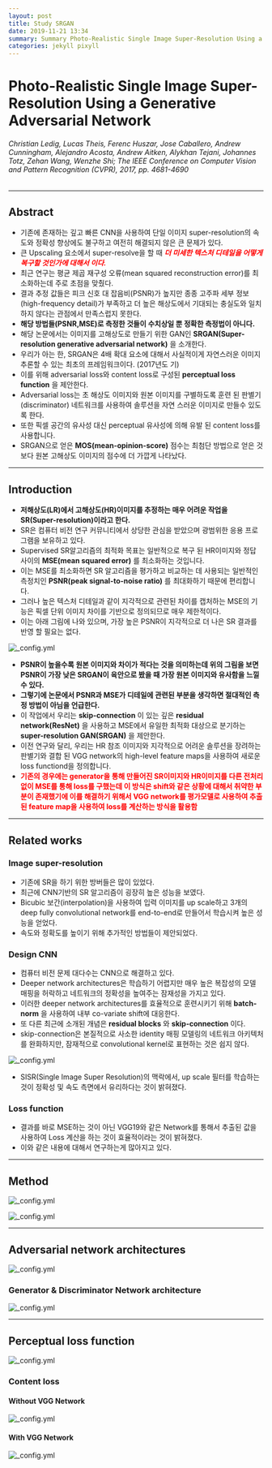 ```yaml
---
layout: post
title: Study SRGAN
date: 2019-11-21 13:34
summary: Summary Photo-Realistic Single Image Super-Resolution Using a Generative Adversarial Network
categories: jekyll pixyll
---
```


# Photo-Realistic Single Image Super-Resolution Using a Generative Adversarial Network
###### Christian Ledig, Lucas Theis, Ferenc Huszar, Jose Caballero, Andrew Cunningham, Alejandro Acosta, Andrew Aitken, Alykhan Tejani, Johannes Totz, Zehan Wang, Wenzhe Shi; The IEEE Conference on Computer Vision and Pattern Recognition (CVPR), 2017, pp. 4681-4690

---

## Abstract
 * 기존에 존재하는 깊고 빠른 CNN을 사용하여 단일 이미지 super-resolution의 속도와 정확성 향상에도 불구하고 여전히 해결되지 않은 큰 문제가 있다.
 * 큰 Upscaling 요소에서 super-resolve을 할 때 ___<span style="color:red">더 미세한 텍스처 디테일을 어떻게 복구할 것인가에 대해서 이다.</span>___
 * 최근 연구는 평균 제곱 재구성 오류(mean squared reconstruction error)를 최소화하는데 주로 초점을 맞췄다.
 * 결과 추정 값들은 피크 신호 대 잡음비(PSNR)가 높지만 종종 고주파 세부 정보(high-frequency detail)가 부족하고 더 높은 해상도에서 기대되는 충실도와 일치하지 않다는 관점에서 만족스럽지 못한다.
  * __해당 방법들(PSNR,MSE)로 측정한 것들이 수치상일 뿐 정확한 측정법이 아니다.__
 * 해당 논문에서는 이미지를 고해상도로 만들기 위한 GAN인 __SRGAN(Super-resolution generative adversarial network)__ 을 소개한다.
 * 우리가 아는 한, SRGAN은 4배 확대 요소에 대해서 사실적이게 자연스러운 이미지 추론할 수 있는 최초의 프레임워크이다. (2017년도 기)
 * 이를 위해 adversarial loss와 content loss로 구성된 __perceptual loss function__ 을 제안한다.
 * Adversarial loss는 초 해상도 이미지와 원본 이미지를 구별하도록 훈련 된 판별기(discriminator) 네트워크를 사용하여 솔루션을 자연 스러운 이미지로 만들수 있도록 한다.
 * 또한 픽셀 공간의 유사성 대신 perceptual 유사성에 의해 유발 된 content loss를 사용합니다.
 * SRGAN으로 얻은 __MOS(mean-opinion-score)__ 점수는 최첨단 방법으로 얻은 것보다 원본 고해상도 이미지의 점수에 더 가깝게 나타났다.

---

## Introduction
 * __저해상도(LR)에서 고해상도(HR)이미지를 추정하는 매우 어려운 작업을 SR(Super-resolution)이라고 한다.__
 * SR은 컴퓨터 비전 연구 커뮤니티에서 상당한 관심을 받았으며 광범위한 응용 프로그램을 보유하고 있다.
 * Supervised SR알고리즘의 최적화 목표는 일반적으로 복구 된 HR이미지와 정답 사이의 __MSE(mean squared error)__ 를 최소화하는 것입니다.
 * 이는 MSE를 최소화하면 SR 알고리즘을 평가하고 비교하는 데 사용되는 일반적인 측정치인 __PSNR(peak signal-to-noise ratio)__ 를 최대화하기 때문에 편리합니다.
 * 그러나 높은 텍스처 디테일과 같이 지각적으로 관련된 차이를 캡처하는 MSE의 기능은 픽셀 단위 이미지 차이를 기반으로 정의되므로 매우 제한적이다.
 * 이는 아래 그림에 나와 있으며, 가장 높은 PSNR이 지각적으로 더 나은 SR 결과를 반영 할 필요는 없다.

![_config.yml](https://dongyyyyy.github.io/images/SRGAN/Figure2.JPG)

 * __PSNR이 높을수록 원본 이미지와 차이가 적다는 것을 의미하는데 위의 그림을 보면 PSNR이 가장 낮은 SRGAN이 육안으로 봤을 때 가장 원본 이미지와 유사함을 느낄 수 있다.__
 * __그렇기에 논문에서 PSNR과 MSE가 디테일에 관련된 부분을 생각하면 절대적인 측정 방법이 아님을 언급한다.__
 * 이 작업에서 우리는 __skip-connection__ 이 있는 깊은 __residual network(ResNet)__ 을 사용하고 MSE에서 유일한 최적화 대상으로 분기하는 __super-resolution GAN(SRGAN)__ 을 제안한다.
 * 이전 연구와 달리, 우리는 HR 참조 이미지와 지각적으로 어려운 솔루션을 장려하는 판별기와 결합 된 VGG network의 high-level feature maps을 사용하여 새로운 loss functiond을 정의합니다.
  * __<span style="color:red">기존의 경우에는 generator을 통해 만들어진 SR이미지와 HR이미지를 다른 전처리 없이 MSE를 통해 loss를 구했는데 이 방식은 shift와 같은 상황에 대해서 취약한 부분이 존재했기에 이를 해결하기 위해서 VGG network를 평가모델로 사용하여 추출된 feature map을 사용하여 loss를 계산하는 방식을 활용함</span>__

---

## Related works

### Image super-resolution
 * 기존에 SR을 하기 위한 방버들은 많이 있었다.
 * 최근에 CNN기반의 SR 알고리즘이 굉장히 높은 성능을 보였다.
 * Bicubic 보간(interpolation)을 사용하여 입력 이미지를 up scale하고 3개의 deep fully convolutional network를 end-to-end로 만들어서 학습시켜 높은 성능을 얻었다.
 * 속도와 정확도를 높이기 위해 추가적인 방법들이 제안되었다.

### Design CNN
 * 컴퓨터 비전 문제 대다수는 CNN으로 해결하고 있다.
 * Deeper network architectures은 학습하기 어렵지만 매우 높은 복잡성의 모델 매핑을 허락하고 네트워크의 정확성을 높여주는 잠재성을 가지고 있다.
 * 이러한 deeper network architectures를 효율적으로 훈련시키기 위해 __batch-norm__ 을 사용하여 내부 co-variate shift에 대응한다.
 * 또 다른 최근에 소개된 개념은 __residual blocks__ 와 __skip-connection__ 이다.
 * skip-connection은 본질적으로 사소한 identity 매핑 모델링의 네트워크 아키텍처를 완화하지만, 잠재적으로 convolutional kernel로 표현하는 것은 쉽지 않다.

 ![_config.yml](https://dongyyyyy.github.io/images/SRGAN/resnet_block.jpg)

 * SISR(Single Image Super Resolution)의 맥락에서, up scale 필터를 학습하는 것이 정확성 및 속도 측면에서 유리하다는 것이 밝혀졌다.

### Loss function
 * 결과를 바로 MSE하는 것이 아닌 VGG19와 같은 Network를 통해서 추출된 값을 사용하여 Loss 계산을 하는 것이 효율적이라는 것이 밝혀졌다.
 * 이와 같은 내용에 대해서 연구하는게 많아지고 있다.

---

## Method
![_config.yml](https://dongyyyyy.github.io/images/SRGAN/Method.JPG)

![_config.yml](https://dongyyyyy.github.io/images/SRGAN/Loss.JPG)

---


## Adversarial network architectures
![_config.yml](https://dongyyyyy.github.io/images/SRGAN/Discriminator_loss.jpg)

### Generator & Discriminator Network architecture
![_config.yml](https://dongyyyyy.github.io/images/SRGAN/Discriminator_Ganerator.JPG)

---

## Perceptual loss function
![_config.yml](https://dongyyyyy.github.io/images/SRGAN/Perceptual_loss_function.jpg)

### Content loss
#### Without VGG Network
![_config.yml](https://dongyyyyy.github.io/images/SRGAN/MSE_Loss_function.jpg)

#### With VGG Network
![_config.yml](https://dongyyyyy.github.io/images/SRGAN/paper_content_loss.jpg)
